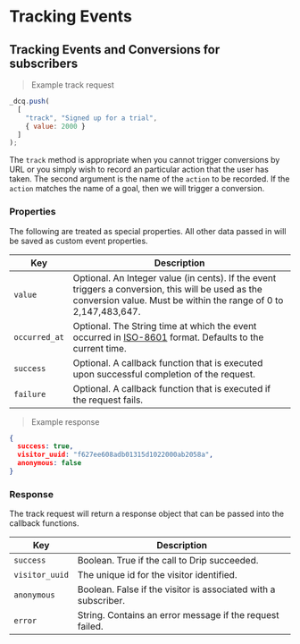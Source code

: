 # Tracking Events

## Tracking Events and Conversions for subscribers

> Example track request

```javascript
_dcq.push(
  [
    "track", "Signed up for a trial",
    { value: 2000 }
  ]
);
```

The <code>track</code> method is appropriate when you cannot trigger conversions by URL or you simply wish to record an particular action that the user has taken. The second argument is the name of the <code>action</code> to be recorded. If the <code>action</code> matches the name of a goal, then we will trigger a conversion.

### Properties

The following are treated as special properties. All other data passed in will be saved as custom event properties.

<table>
  <thead>
    <tr>
      <th>Key</th>
      <th>Description</th>
    </tr>
  </thead>
  <tbody>
    <tr>
      <td><code>value</code></td>
      <td>Optional. An Integer value (in cents). If the event triggers a conversion, this will be used as the conversion value. Must be within the range of 0 to 2,147,483,647.</td>
    </tr>
    <tr>
      <td><code>occurred_at</code></td>
      <td>Optional. The String time at which the event occurred in <a href="http://en.wikipedia.org/wiki/ISO_8601" target="_blank">ISO-8601</a> format. Defaults to the current time.</td>
    </tr>
    <tr>
      <td><code>success</code></td>
      <td>Optional. A callback function that is executed upon successful completion of the request.</td>
    </tr>
    <tr>
      <td><code>failure</code></td>
      <td>Optional. A callback function that is executed if the request fails.</td>
    </tr>
  </tbody>
</table>

> Example response

```json
{
  success: true,
  visitor_uuid: "f627ee608adb01315d1022000ab2058a",
  anonymous: false
}
```

### Response

The track request will return a response object that can be passed into the callback functions.

<table>
  <thead>
    <tr>
      <th>Key</th>
      <th>Description</th>
    </tr>
  </thead>
  <tbody>
    <tr>
      <td><code>success</code></td>
      <td>Boolean. True if the call to Drip succeeded.</td>
    </tr>
    <tr>
      <td><code>visitor_uuid</code></td>
      <td>The unique id for the visitor identified.</td>
    </tr>
    <tr>
      <td><code>anonymous</code></td>
      <td>Boolean. False if the visitor is associated with a subscriber.</td>
    </tr>
    <tr>
      <td><code>error</code></td>
      <td>String. Contains an error message if the request failed.</td>
    </tr>
  </tbody>
</table>
